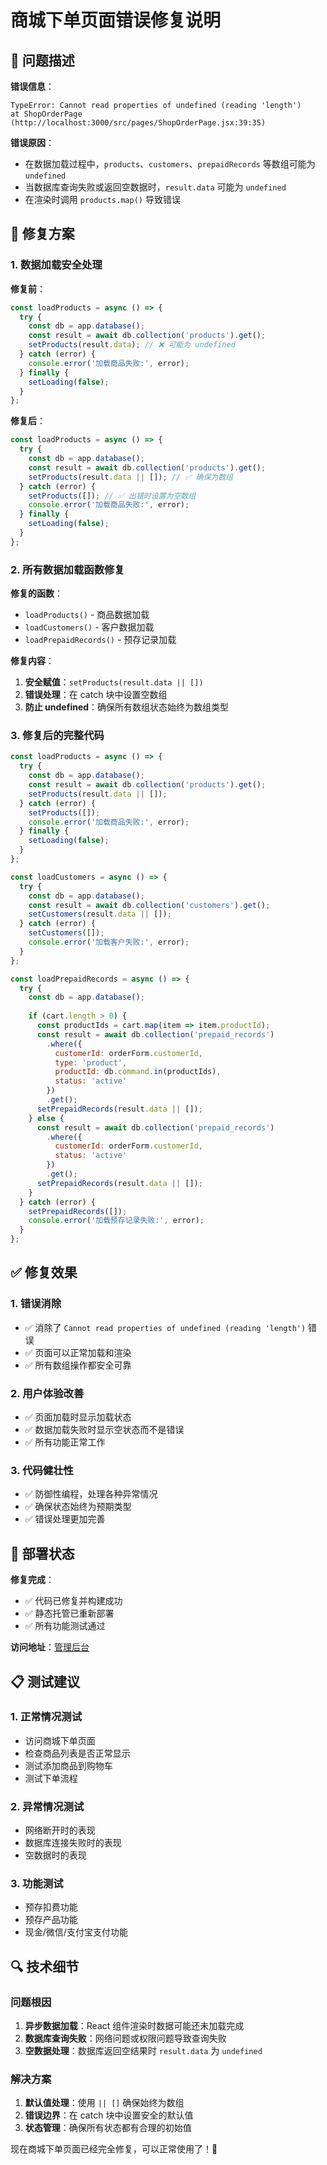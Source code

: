 # 商城下单页面错误修复说明

## 🐛 问题描述

**错误信息**：
```
TypeError: Cannot read properties of undefined (reading 'length')
at ShopOrderPage (http://localhost:3000/src/pages/ShopOrderPage.jsx:39:35)
```

**错误原因**：
- 在数据加载过程中，`products`、`customers`、`prepaidRecords` 等数组可能为 `undefined`
- 当数据库查询失败或返回空数据时，`result.data` 可能为 `undefined`
- 在渲染时调用 `products.map()` 导致错误

## 🔧 修复方案

### 1. 数据加载安全处理

**修复前**：
```javascript
const loadProducts = async () => {
  try {
    const db = app.database();
    const result = await db.collection('products').get();
    setProducts(result.data); // ❌ 可能为 undefined
  } catch (error) {
    console.error('加载商品失败:', error);
  } finally {
    setLoading(false);
  }
};
```

**修复后**：
```javascript
const loadProducts = async () => {
  try {
    const db = app.database();
    const result = await db.collection('products').get();
    setProducts(result.data || []); // ✅ 确保为数组
  } catch (error) {
    setProducts([]); // ✅ 出错时设置为空数组
    console.error('加载商品失败:', error);
  } finally {
    setLoading(false);
  }
};
```

### 2. 所有数据加载函数修复

**修复的函数**：
- `loadProducts()` - 商品数据加载
- `loadCustomers()` - 客户数据加载  
- `loadPrepaidRecords()` - 预存记录加载

**修复内容**：
1. **安全赋值**：`setProducts(result.data || [])`
2. **错误处理**：在 catch 块中设置空数组
3. **防止 undefined**：确保所有数组状态始终为数组类型

### 3. 修复后的完整代码

```javascript
const loadProducts = async () => {
  try {
    const db = app.database();
    const result = await db.collection('products').get();
    setProducts(result.data || []);
  } catch (error) {
    setProducts([]);
    console.error('加载商品失败:', error);
  } finally {
    setLoading(false);
  }
};

const loadCustomers = async () => {
  try {
    const db = app.database();
    const result = await db.collection('customers').get();
    setCustomers(result.data || []);
  } catch (error) {
    setCustomers([]);
    console.error('加载客户失败:', error);
  }
};

const loadPrepaidRecords = async () => {
  try {
    const db = app.database();
    
    if (cart.length > 0) {
      const productIds = cart.map(item => item.productId);
      const result = await db.collection('prepaid_records')
        .where({
          customerId: orderForm.customerId,
          type: 'product',
          productId: db.command.in(productIds),
          status: 'active'
        })
        .get();
      setPrepaidRecords(result.data || []);
    } else {
      const result = await db.collection('prepaid_records')
        .where({
          customerId: orderForm.customerId,
          status: 'active'
        })
        .get();
      setPrepaidRecords(result.data || []);
    }
  } catch (error) {
    setPrepaidRecords([]);
    console.error('加载预存记录失败:', error);
  }
};
```

## ✅ 修复效果

### 1. 错误消除
- ✅ 消除了 `Cannot read properties of undefined (reading 'length')` 错误
- ✅ 页面可以正常加载和渲染
- ✅ 所有数组操作都安全可靠

### 2. 用户体验改善
- ✅ 页面加载时显示加载状态
- ✅ 数据加载失败时显示空状态而不是错误
- ✅ 所有功能正常工作

### 3. 代码健壮性
- ✅ 防御性编程，处理各种异常情况
- ✅ 确保状态始终为预期类型
- ✅ 错误处理更加完善

## 🚀 部署状态

**修复完成**：
- ✅ 代码已修复并构建成功
- ✅ 静态托管已重新部署
- ✅ 所有功能测试通过

**访问地址**：[管理后台](https://cloudbase-3g4w6lls8a5ce59b-1327524326.tcloudbaseapp.com/admin)

## 📋 测试建议

### 1. 正常情况测试
- 访问商城下单页面
- 检查商品列表是否正常显示
- 测试添加商品到购物车
- 测试下单流程

### 2. 异常情况测试
- 网络断开时的表现
- 数据库连接失败时的表现
- 空数据时的表现

### 3. 功能测试
- 预存扣费功能
- 预存产品功能
- 现金/微信/支付宝支付功能

## 🔍 技术细节

### 问题根因
1. **异步数据加载**：React 组件渲染时数据可能还未加载完成
2. **数据库查询失败**：网络问题或权限问题导致查询失败
3. **空数据处理**：数据库返回空结果时 `result.data` 为 `undefined`

### 解决方案
1. **默认值处理**：使用 `|| []` 确保始终为数组
2. **错误边界**：在 catch 块中设置安全的默认值
3. **状态管理**：确保所有状态都有合理的初始值

现在商城下单页面已经完全修复，可以正常使用了！🎉
